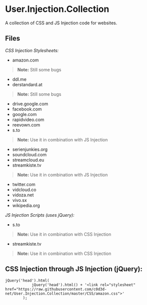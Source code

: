 # User.Injection.Collection

A collection of CSS and JS Injection code for websites.

## Files

*CSS Injection Stylesheets:*
- amazon.com
> **Note:** Still some bugs
- ddl.me
- derstandard.at
> **Note:** Still some bugs
- drive.google.com
- facebook.com
- google.com
- rapidvideo.com
- reevown.com
- s.to
> **Note:** Use it in combination with JS Injection
- serienjunkies.org
- soundcloud.com
- streamcloud.eu
- streamkiste.tv
> **Note:** Use it in combination with JS Injection
- twitter.com
- vidcloud.co
- vidoza.net
- vivo.sx
- wikipedia.org

*JS Injection Scripts (uses jQuery):*
- s.to
> **Note:** Use it in combination with CSS Injection
- streamkiste.tv
> **Note:** Use it in combination with CSS Injection

## CSS Injection through JS Injection (jQuery):
```
jQuery('head').html(
            jQuery('head').html() + '<link rel="stylesheet" href="https://raw.githubusercontent.com/c0d3d-net/User.Injection.Collection/master/CSS/amazon.css">'
        );
```
